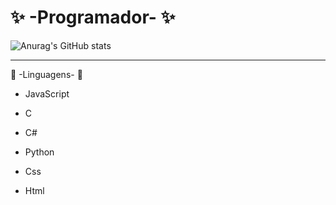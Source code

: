 # ✨ -Programador- ✨

![Anurag's GitHub stats](https://github-readme-stats.vercel.app/api?username=LyeZinho&theme=chartreuse-dark&show_icons=true)

---

 📕 -Linguagens- 📕
 
 
- JavaScript

- C
  
- C#

- Python

- Css
  
- Html

